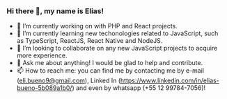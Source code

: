 ### Hi there 👋, my name is Elias!


- 🔭 I’m currently working on with PHP and React projects.
- 🌱 I’m currently learning new techonologies related to JavaScript, such as TypeScript, ReactJS, React Native and NodeJS.
- 👯 I’m looking to collaborate on any new JavaScript projects to acquire more experience.
- 💬 Ask me about anything! I would be glad to help and contribute.
- 📫 How to reach me: you can find me by contacting me by e-mail (eli.bueno9@gmail.com), Linked In (https://www.linkedin.com/in/elias-bueno-5b089a1b0/) and even by whatsapp (+55 12 99784-7056)!
